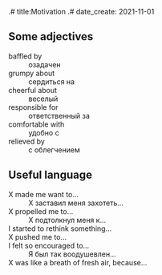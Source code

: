 .# title:Motivation
.# date_create: 2021-11-01

## Some adjectives
<dl>
<dt>baffled by
<dd>озадачен
<dt>grumpy about
<dd>сердиться на
<dt>cheerful about
<dd>веселый
<dt>responsible for
<dd>ответственный за
<dt>comfortable with
<dd>удобно с
<dt>relieved by
<dd>с облегчением
</dl>

## Useful language

<dl>
<dt>X made me want to...
<dd>X заставил меня захотеть...
<dt>X propelled me to...
<dd>X подтолкнул меня к...
<dt>I started to rethink something...
<dt>X pushed me to...
<dt>I felt so encouraged to...
<dd>Я был так воодушевлен...
<dt>X was like a breath of fresh air, because...
</dl>
